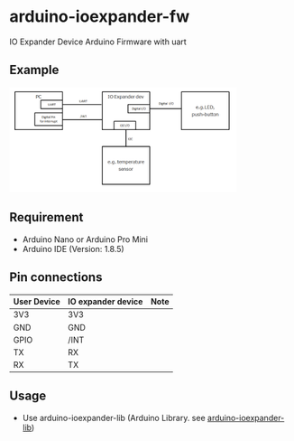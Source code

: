 # arduino-ioexpander-fw
IO Expander Device Arduino Firmware with uart

## Example

<img width="80%" src="./example.png" />  

## Requirement

- Arduino Nano or Arduino Pro Mini
- Arduino IDE (Version: 1.8.5)

##  Pin connections

|User Device  |IO expander device  |Note  |
|---|---|---|
|3V3 |3V3  ||
|GND  |GND  ||
|GPIO  | /INT ||
|TX  | RX ||
|RX  | TX ||

## Usage 
 - Use arduino-ioexpander-lib (Arduino Library. see [arduino-ioexpander-lib](https://github.com/bigw00d/arduino-ioexpander-lib))
